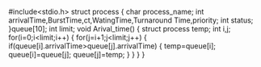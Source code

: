 #include<stdio.h>
 struct process
 {
 char process_name;
 int arrivalTime,BurstTime,ct,WatingTime,Turnaround Time,priority;
 int status;
 }queue[10];
 int limit;
 void Arival_time()
 {
 struct process temp;
 int i,j;
 for(i=0;i<limit;i++)
 {
 for(j=i+1;j<limit;j++)
 {
 if(queue[i].arrivalTime>queue[j].arrivalTime)
 {
 temp=queue[i];
 queue[i]=queue[j];
 queue[j]=temp;
 }
 }
 }
 }
 
